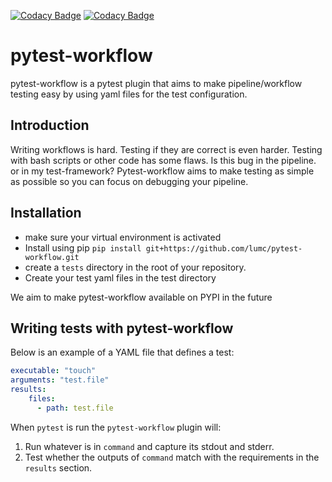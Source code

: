 [![Codacy Badge](https://api.codacy.com/project/badge/Grade/f8bc14b0a507429eac7c06194fafcd59)](https://www.codacy.com/app/LUMC/pytest-workflow?utm_source=github.com&amp;utm_medium=referral&amp;utm_content=LUMC/pytest-workflow&amp;utm_campaign=Badge_Grade) 
[![Codacy Badge](https://api.codacy.com/project/badge/Coverage/f8bc14b0a507429eac7c06194fafcd59)](https://www.codacy.com/app/LUMC/pytest-workflow?utm_source=github.com&utm_medium=referral&utm_content=LUMC/pytest-workflow&utm_campaign=Badge_Coverage)

# pytest-workflow
pytest-workflow is a pytest plugin that aims to make pipeline/workflow testing easy 
by using yaml files for the test configuration.

## Introduction

Writing workflows is hard. Testing if they are correct is even harder. Testing with
bash scripts or other code has some flaws. Is this bug in the pipeline. or in my test-framework?
Pytest-workflow aims to make testing as simple as possible so you can focus on debugging
your pipeline.

## Installation

- make sure your virtual environment is activated
- Install using pip `pip install git+https://github.com/lumc/pytest-workflow.git`
- create a `tests` directory in the root of your repository.
- Create your test yaml files in the test directory

We aim to make pytest-workflow available on PYPI in the future  

## Writing tests with pytest-workflow

Below is an example of a YAML file that defines a test:
```YAML
executable: "touch"
arguments: "test.file"
results:
    files:
      - path: test.file
```

When `pytest` is run the `pytest-workflow` plugin will:
1. Run whatever is in  `command` and capture its stdout and stderr.
2. Test whether the outputs of `command` match with the requirements
in the `results` section.

